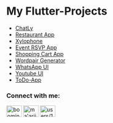 # My Flutter-Projects

* [ChatLy](https://github.com/ZARRAR-1/chatLy/tree/master)
* [Restaurant App](https://github.com/ZARRAR-1/restaurant_app)
* [Xylophone](https://github.com/ZARRAR-1/xylophone_instrument)
* [Event RSVP App](https://github.com/ZARRAR-1/Event-RSVP-App/tree/main)
* [Shopping Cart App](https://github.com/ZARRAR-1/my_bloc_cart_app)
* [Wordpair Generator](https://github.com/ZARRAR-1/Flutter-Wordpair-App)
* [WhatsApp UI](https://github.com/ZARRAR-1/whatsapp_status_ui)
* [Youtube UI](https://github.com/ZARRAR-1/youtube_previous_ui)
* [ToDo-App](https://github.com/ZARRAR-1/my_todo_app)



<h3 align="left">Connect with me:</h3>
<p align="left">
<a href="https://www.youtube.com/c/booming software engineers" target="blank"><img align="center" src="https://raw.githubusercontent.com/rahuldkjain/github-profile-readme-generator/master/src/images/icons/Social/youtube.svg" alt="booming software engineers" height="30" width="40" /></a>
<a href="https://linkedin.com/in/ma'arij abdul qadir" target="blank"><img align="center" src="https://raw.githubusercontent.com/rahuldkjain/github-profile-readme-generator/master/src/images/icons/Social/linked-in-alt.svg" alt="ma'arij abdul qadir" height="30" width="40" /></a>
<a href="https://stackoverflow.com/users/users/13923581/maarij-aq" target="blank"><img align="center" src="https://raw.githubusercontent.com/rahuldkjain/github-profile-readme-generator/master/src/images/icons/Social/stack-overflow.svg" alt="users/13923581/maarij-aq" height="30" width="40" /></a>
